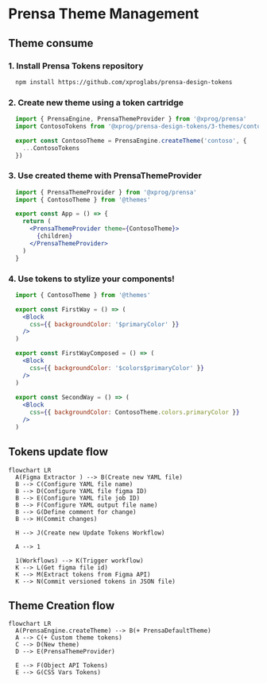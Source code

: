 
# Prensa Theme Management

## Theme consume

### 1. Install Prensa Tokens repository
```bash
  npm install https://github.com/xproglabs/prensa-design-tokens
```

### 2. Create new theme using a token cartridge
```jsx
  import { PrensaEngine, PrensaThemeProvider } from '@xprog/prensa'
  import ContosoTokens from '@xprog/prensa-design-tokens/3-themes/contoso.json'

  export const ContosoTheme = PrensaEngine.createTheme('contoso', {
    ...ContosoTokens
  })
```

### 3. Use created theme with PrensaThemeProvider
```jsx
  import { PrensaThemeProvider } from '@xprog/prensa'
  import { ContosoTheme } from '@themes'

  export const App = () => {
    return (
      <PrensaThemeProvider theme={ContosoTheme}>
        {children}
      </PrensaThemeProvider>
    )
  }
```

### 4. Use tokens to stylize your components!
```jsx
  import { ContosoTheme } from '@themes'

  export const FirstWay = () => (
    <Block
      css={{ backgroundColor: '$primaryColor' }}
    />
  )

  export const FirstWayComposed = () => (
    <Block
      css={{ backgroundColor: '$colors$primaryColor' }}
    />
  )
    
  export const SecondWay = () => (
    <Block
      css={{ backgroundColor: ContosoTheme.colors.primaryColor }}
    />
  )
```

## Tokens update flow

```mermaid
flowchart LR
  A(Figma Extractor ) --> B(Create new YAML file)
  B --> C(Configure YAML file name)
  B --> D(Configure YAML file figma ID)
  B --> E(Configure YAML file job ID)
  B --> F(Configure YAML output file name)
  B --> G(Define comment for change)
  B --> H(Commit changes)

  H --> J(Create new Update Tokens Workflow)

  A --> 1

  1(Workflows) --> K(Trigger workflow)
  K --> L(Get figma file id)
  K --> M(Extract tokens from Figma API)
  K --> N(Commit versioned tokens in JSON file)
```

## Theme Creation flow

```mermaid
flowchart LR
  A(PrensaEngine.createTheme) --> B(+ PrensaDefaultTheme)
  A --> C(+ Custom theme tokens)
  C --> D(New theme)
  D --> E(PrensaThemeProvider)

  E --> F(Object API Tokens)
  E --> G(CSS Vars Tokens)
```

<!-- ### 1. Create ThemeProvider and useTheme hook using root components

```JSX
  import { PrensaEngine, PrensaThemeProviderRoot, useThemeRoot } from '@xprog/prensa'
  import ContosoTokens from '@xprog/prensa-design-tokens/3-themes/contoso.json'
  import AdvWorksTokens from '@xprog/prensa-design-tokens/3-themes/advworks.json'

  const ContosoTheme = PrensaEngine.createTheme('contoso', { ...ContosoTokens })
  const AdvWorksTheme = PrensaEngine.createTheme('advworks', { ... AdvWorksTokens })

  export const ThemeProvider = PrensaThemeProviderRoot([ ContosoTheme, AdvWorksTheme ])
  export const useTheme = useThemeRoot([ ContosoTheme, AdvWorksTheme ])
```

### 2. Define ThemeProvider in an HOC component

```JSX
  import { ThemeProvider } from '@theme'

  const App = ({ children }) => {
    return (
      <ThemeProvider theme='contoso | advworks'>
        {children}
      </ThemeProvider>
    )
  }
```

### 3. Use Object API props or useTheme hook to stylize using tokens

```JSX
  import { useTheme } from '@theme'

  const Component = () => {
    const { colors } = useTheme('contoso')
    return <Block css={{ backgroundColor: colors.primaryColor }}>
  }

  const Component = () => {
    const { colors } = useTheme()
    return <Block css={{ backgroundColor: colors.primaryColor }}>
  }

  const ComponentWithObjectAPI = ({ theme }) => {
    return <Block css={{ backgroundColor: theme.colors.primaryColor }}>
  }
``` -->